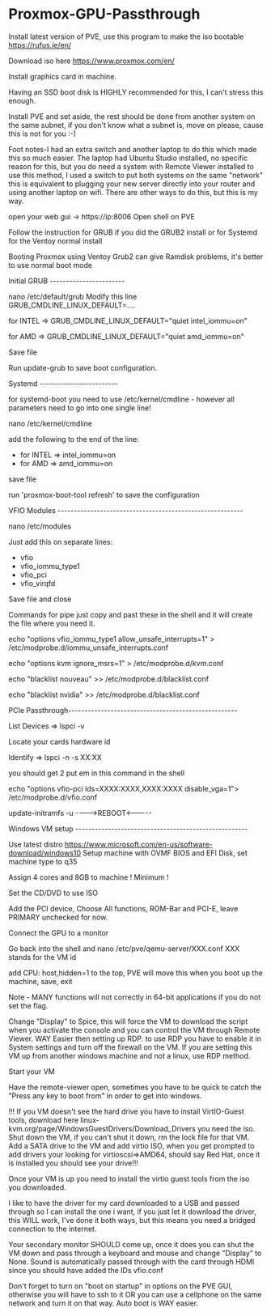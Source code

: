 # Proxmox-GPU-Passthrough

Install latest version of PVE, use this program to make the iso bootable https://rufus.ie/en/

Download iso here https://www.proxmox.com/en/

Install graphics card in machine.

Having an SSD boot disk is HIGHLY recommended for this, I can't stress this enough.

Install PVE and set aside, the rest should be done from another system on the same subnet, if you don't know what a subnet is, move on please, cause this is not for you :-)

Foot notes-I had an extra switch and another laptop to do this which made this so much easier. The laptop had Ubuntu Studio installed, no specific reason for this, but you do need a system with Remote Viewer installed to use this method, I used a switch to put both systems on the same "network" this is equivalent to plugging your new server directly into your router and using another laptop on wifi. There are other ways to do this, but this is my way.

open your web gui -> https://ip:8006 Open shell on PVE

Follow the instruction for GRUB if you did the GRUB2 install or for Systemd for the Ventoy normal install

Booting Proxmox using Ventoy Grub2 can give Ramdisk problems, it's better to use normal boot mode

Initial GRUB -----------------------

nano /etc/default/grub Modify this line GRUB_CMDLINE_LINUX_DEFAULT=....

for INTEL => GRUB_CMDLINE_LINUX_DEFAULT="quiet intel_iommu=on"

for AMD => GRUB_CMDLINE_LINUX_DEFAULT="quiet amd_iommu=on"

Save file

Run update-grub to save boot configuration.

Systemd ------------------------

for systemd-boot you need to use /etc/kernel/cmdline - however all parameters need to go into one single line! 

nano /etc/kernel/cmdline 

add the following to the end of the line: 
* for INTEL => intel_iommu=on
* for AMD => amd_iommu=on

save file

run 'proxmox-boot-tool refresh' to save the configuration

VFIO Modules ---------------------------------------------------------

nano /etc/modules

Just add this on separate lines:
* vfio
* vfio_iommu_type1
* vfio_pci
* vfio_virqfd

Save file and close

Commands for pipe just copy and past these in the shell and it will create the file where you need it.

echo "options vfio_iommu_type1 allow_unsafe_interrupts=1" > /etc/modprobe.d/iommu_unsafe_interrupts.conf

echo "options kvm ignore_msrs=1" > /etc/modprobe.d/kvm.conf

echo "blacklist nouveau" >> /etc/modprobe.d/blacklist.conf

echo "blacklist nvidia" >> /etc/modprobe.d/blacklist.conf

PCIe Passthrough----------------------------------------------------

List Devices => lspci -v

Locate your cards hardware id

Identify => lspci -n -s XX:XX

you should get 2 put em in this command in the shell

echo "options vfio-pci ids=XXXX:XXXX,XXXX:XXXX disable_vga=1"> /etc/modprobe.d/vfio.conf

update-initramfs -u ---->REBOOT<-----

Windows VM setup -----------------------------------------------------

Use latest distro https://www.microsoft.com/en-us/software-download/windows10 Setup machine with OVMF BIOS and EFI Disk, set machine type to q35

Assign 4 cores and 8GB to machine ! Minimum !

Set the CD/DVD to use ISO

Add the PCI device, Choose All functions, ROM-Bar and PCI-E, leave PRIMARY unchecked for now.

Connect the GPU to a monitor

Go back into the shell and nano /etc/pve/qemu-server/XXX.conf
XXX stands for the VM id

add CPU: host,hidden=1 to the top, PVE will move this when you boot up the machine, save, exit

Note - MANY functions will not correctly in 64-bit applications if you do not set the flag.

Change "Display" to Spice, this will force the VM to download the script when you activate the console and you can control the VM through Remote Viewer. WAY Easier then setting up RDP. to use RDP you have to enable it in System settings and turn off the firewall on the VM. If you are setting this VM up from another windows machine and not a linux, use RDP method.

Start your VM

Have the remote-viewer open, sometimes you have to be quick to catch the "Press any key to boot from" in order to get into windows.

!!! If you VM doesn't see the hard drive you have to install VirtIO-Guest tools, download here linux-kvm.org/page/WindowsGuestDrivers/Download_Drivers you need the iso. Shut down the VM, if you can't shut it down, rm the lock file for that VM. Add a SATA drive to the VM and add virtio ISO, when you get prompted to add drivers your looking for virtioscsi=>AMD64, should say Red Hat, once it is installed you should see your drive!!!

Once your VM is up you need to install the virtio guest tools from the iso you downloaded.

I like to have the driver for my card downloaded to a USB and passed through so I can install the one i want, if you just let it download the driver, this WILL work, I've done it both ways, but this means you need a bridged connection to the internet.

Your secondary monitor SHOULD come up, once it does you can shut the VM down and pass through a keyboard and mouse and change "Display" to None. Sound is automatically passed through with the card through HDMI since you should have added the IDs vfio.conf

Don't forget to turn on "boot on startup" in options on the PVE GUI, otherwise you will have to ssh to it OR you can use a cellphone on the same network and turn it on that way. Auto boot is WAY easier.
